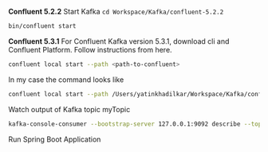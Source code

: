 **Confluent 5.2.2**
Start Kafka
`cd Workspace/Kafka/confluent-5.2.2`
```bash
bin/confluent start
```

**Confluent 5.3.1**
For Confluent Kafka version 5.3.1, download cli and Confluent Platform. Follow instructions from here.

```bash
confluent local start --path <path-to-confluent>
```
In my case the command looks like 

```bash
confluent local start --path /Users/yatinkhadilkar/Workspace/Kafka/confluent-5.3.1/
``` 


Watch output of Kafka topic myTopic
```bash
kafka-console-consumer --bootstrap-server 127.0.0.1:9092 describe --topic myTopic
```

Run Spring Boot Application